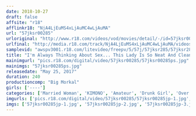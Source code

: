 ```yaml
---
date: 2018-10-27
draft: false
affsite: "r18"
afflinkr18: "NjA4LjEuMS4xLjAuMC4wLjAuMA"
url: "57jksr00285"
urloriginal: "http://www.r18.com/videos/vod/movies/detail/-/id=57jksr00285"
urlfinal: "http://media.r18.com/track/NjA4LjEuMS4xLjAuMC4wLjAuMA/videos/vod/movies/detail/-/id=57jksr00285"
samplevid: "awspv3001.r18.com/litevideo/freepv/5/57j/57jksr285/57jksr285_dmb_w.mp4"
title: "I'm Always Thinking About Sex... This Lady Is So Neat And Clean That I Can't Make Dirty Jokes With Her, But In Reality... A Kinugawa Hot Springs Vacation Together With A Married Couple, And I'm Fucking His Wife While He Sleeps Next to Us ~ What Happened At The Hot Springs Inn ~ She Seems Like The Shy And Quiet Type, But When Her Erotic Switch Gets Flipped She Suddenly Becomes A Horny Hellraiser 4 Hour Special vol. 02"
mainimgurl: "pics.r18.com/digital/video/57jksr00285/57jksr00285ps.jpg"
mainimgs: "57jksr00285ps.jpg"
releasedate: "May 25, 2017"
duration: 240
productioncomp: "Big Morkal"
girls: ['----']
categories: ['Married Woman', 'KIMONO', 'Amateur', 'Drunk Girl', 'Over 4 Hours', 'Hi-Def']
imgurls: ['pics.r18.com/digital/video/57jksr00285/57jksr00285jp-1.jpg', 'pics.r18.com/digital/video/57jksr00285/57jksr00285jp-2.jpg', 'pics.r18.com/digital/video/57jksr00285/57jksr00285jp-3.jpg', 'pics.r18.com/digital/video/57jksr00285/57jksr00285jp-4.jpg', 'pics.r18.com/digital/video/57jksr00285/57jksr00285jp-5.jpg', 'pics.r18.com/digital/video/57jksr00285/57jksr00285jp-6.jpg', 'pics.r18.com/digital/video/57jksr00285/57jksr00285jp-7.jpg', 'pics.r18.com/digital/video/57jksr00285/57jksr00285jp-8.jpg', 'pics.r18.com/digital/video/57jksr00285/57jksr00285jp-9.jpg', 'pics.r18.com/digital/video/57jksr00285/57jksr00285jp-10.jpg', 'pics.r18.com/digital/video/57jksr00285/57jksr00285jp-11.jpg', 'pics.r18.com/digital/video/57jksr00285/57jksr00285jp-12.jpg', 'pics.r18.com/digital/video/57jksr00285/57jksr00285jp-13.jpg', 'pics.r18.com/digital/video/57jksr00285/57jksr00285jp-14.jpg', 'pics.r18.com/digital/video/57jksr00285/57jksr00285jp-15.jpg', 'pics.r18.com/digital/video/57jksr00285/57jksr00285jp-16.jpg', 'pics.r18.com/digital/video/57jksr00285/57jksr00285jp-17.jpg', 'pics.r18.com/digital/video/57jksr00285/57jksr00285jp-18.jpg', 'pics.r18.com/digital/video/57jksr00285/57jksr00285jp-19.jpg', 'pics.r18.com/digital/video/57jksr00285/57jksr00285jp-20.jpg']
imgs: ['57jksr00285jp-1.jpg', '57jksr00285jp-2.jpg', '57jksr00285jp-3.jpg', '57jksr00285jp-4.jpg', '57jksr00285jp-5.jpg', '57jksr00285jp-6.jpg', '57jksr00285jp-7.jpg', '57jksr00285jp-8.jpg', '57jksr00285jp-9.jpg', '57jksr00285jp-10.jpg', '57jksr00285jp-11.jpg', '57jksr00285jp-12.jpg', '57jksr00285jp-13.jpg', '57jksr00285jp-14.jpg', '57jksr00285jp-15.jpg', '57jksr00285jp-16.jpg', '57jksr00285jp-17.jpg', '57jksr00285jp-18.jpg', '57jksr00285jp-19.jpg', '57jksr00285jp-20.jpg']
---
```

